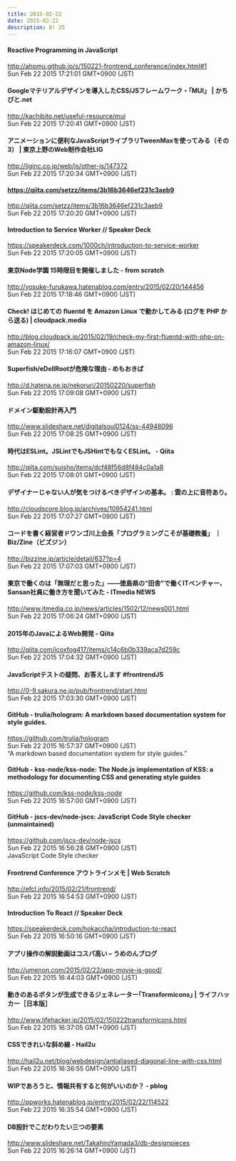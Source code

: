 ```yaml
---
title: 2015-02-22
date: 2015-02-22
description: B! 25
---
```


#### Reactive Programming in JavaScript
http://ahomu.github.io/s/150221-frontrend_conference/index.html#1<br>
Sun Feb 22 2015 17:21:01 GMT+0900 (JST)<br>


#### Googleマテリアルデザインを導入したCSS/JSフレームワーク・「MUI」 | かちびと.net
http://kachibito.net/useful-resource/mui<br>
Sun Feb 22 2015 17:20:41 GMT+0900 (JST)<br>


#### アニメーションに便利なJavaScriptライブラリTweenMaxを使ってみる（その3） | 東京上野のWeb制作会社LIG
http://liginc.co.jp/web/js/other-js/147372<br>
Sun Feb 22 2015 17:20:34 GMT+0900 (JST)<br>


#### https://qiita.com/setzz/items/3b16b3646ef231c3aeb9
http://qiita.com/setzz/items/3b16b3646ef231c3aeb9<br>
Sun Feb 22 2015 17:20:20 GMT+0900 (JST)<br>


#### Introduction to Service Worker // Speaker Deck
https://speakerdeck.com/1000ch/introduction-to-service-worker<br>
Sun Feb 22 2015 17:20:05 GMT+0900 (JST)<br>


#### 東京Node学園 15時限目を開催しました - from scratch
http://yosuke-furukawa.hatenablog.com/entry/2015/02/20/144456<br>
Sun Feb 22 2015 17:18:46 GMT+0900 (JST)<br>


#### Check! はじめての fluentd を Amazon Linux で動かしてみる (ログを PHP から送る) | cloudpack.media
http://blog.cloudpack.jp/2015/02/19/check-my-first-fluentd-with-php-on-amazon-linux/<br>
Sun Feb 22 2015 17:16:07 GMT+0900 (JST)<br>


####  Superfish/eDellRootが危険な理由 - めもおきば
http://d.hatena.ne.jp/nekoruri/20150220/superfish<br>
Sun Feb 22 2015 17:09:08 GMT+0900 (JST)<br>


#### ドメイン駆動設計再入門
http://www.slideshare.net/digitalsoul0124/ss-44948096<br>
Sun Feb 22 2015 17:08:25 GMT+0900 (JST)<br>


#### 時代はESLint。JSLintでもJSHintでもなくESLint。 - Qiita
http://qiita.com/suisho/items/dcf48f56d8f484c0a1a8<br>
Sun Feb 22 2015 17:08:01 GMT+0900 (JST)<br>


#### デザイナーじゃない人が気をつけるべきデザインの基本。 : 雲の上に音符あり。
http://cloudscore.blog.jp/archives/10954241.html<br>
Sun Feb 22 2015 17:07:27 GMT+0900 (JST)<br>


#### コードを書く経営者ドワンゴ川上会長「プログラミングこそが基礎教養」 ｜ Biz/Zine（ビズジン）
http://bizzine.jp/article/detail/637?p=4<br>
Sun Feb 22 2015 17:07:03 GMT+0900 (JST)<br>


####  東京で働くのは「無理だと思った」――徳島県の“田舎”で働くITベンチャー、Sansan社員に働き方を聞いてみた - ITmedia NEWS
http://www.itmedia.co.jp/news/articles/1502/12/news001.html<br>
Sun Feb 22 2015 17:06:24 GMT+0900 (JST)<br>


#### 2015年のJavaによるWeb開発 - Qiita
http://qiita.com/icoxfog417/items/c14c6b0b339aca7d259c<br>
Sun Feb 22 2015 17:04:32 GMT+0900 (JST)<br>


#### JavaScriptテストの疑問、お答えします #frontrendJS
http://0-9.sakura.ne.jp/pub/frontrend/start.html<br>
Sun Feb 22 2015 17:03:30 GMT+0900 (JST)<br>


#### GitHub - trulia/hologram: A markdown based documentation system for style guides.
https://github.com/trulia/hologram<br>
Sun Feb 22 2015 16:57:37 GMT+0900 (JST)<br>
“A markdown based documentation system for style guides.”


#### GitHub - kss-node/kss-node: The Node.js implementation of KSS: a methodology for documenting CSS and generating style guides
https://github.com/kss-node/kss-node<br>
Sun Feb 22 2015 16:57:00 GMT+0900 (JST)<br>


#### GitHub - jscs-dev/node-jscs: JavaScript Code Style checker (unmaintained)
https://github.com/jscs-dev/node-jscs<br>
Sun Feb 22 2015 16:56:28 GMT+0900 (JST)<br>
JavaScript Code Style checker


####                 Frontrend Conference アウトラインメモ | Web Scratch            
http://efcl.info/2015/02/21/frontrend/<br>
Sun Feb 22 2015 16:54:53 GMT+0900 (JST)<br>


#### Introduction To React // Speaker Deck
https://speakerdeck.com/hokaccha/introduction-to-react<br>
Sun Feb 22 2015 16:50:16 GMT+0900 (JST)<br>


#### アプリ操作の解説動画はコスパ高い – うめのんブログ
http://umenon.com/2015/02/22/app-movie-is-good/<br>
Sun Feb 22 2015 16:44:03 GMT+0900 (JST)<br>


#### 動きのあるボタンが生成できるジェネレーター｢Transformicons｣ | ライフハッカー［日本版］
http://www.lifehacker.jp/2015/02/150222transformicons.html<br>
Sun Feb 22 2015 16:37:05 GMT+0900 (JST)<br>


#### CSSできれいな斜め線 - Hail2u
http://hail2u.net/blog/webdesign/antialiased-diagonal-line-with-css.html<br>
Sun Feb 22 2015 16:36:55 GMT+0900 (JST)<br>


#### WIPであろうと、情報共有すると何がいいのか？ - pblog
http://ppworks.hatenablog.jp/entry/2015/02/22/114522<br>
Sun Feb 22 2015 16:35:54 GMT+0900 (JST)<br>


#### DB設計でこだわりたい三つの要素
http://www.slideshare.net/TakahiroYamada3/db-designpieces<br>
Sun Feb 22 2015 16:26:14 GMT+0900 (JST)<br>


